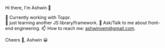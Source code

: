 Hi there, I'm Ashwin 👋

🔭 Currently working with Toppr.\
🌱 just learning another JS library/framework.
💬 Ask/Talk to me about front-end engineering.
📫 How to reach me: ashwinvem@gmail.com.


Cheers 🥂,
Ashwin 😀
